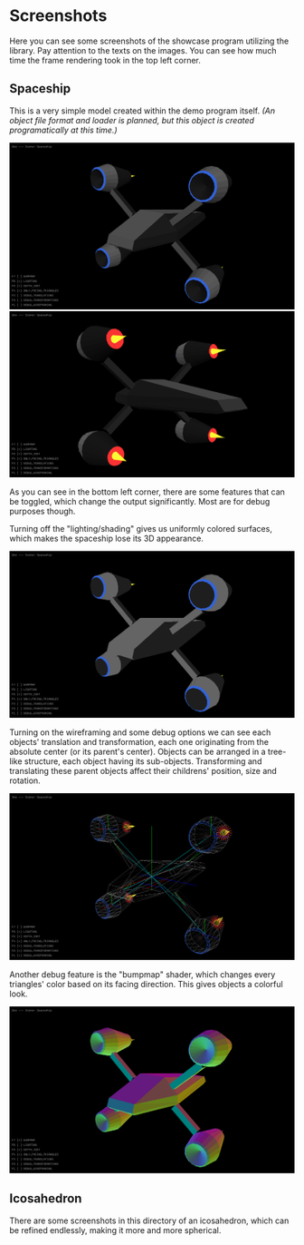 # Screenshots

Here you can see some screenshots of the showcase program utilizing the library. Pay attention to the texts on the images. You can see how much time the frame rendering took in the top left corner.

## Spaceship

This is a very simple model created within the demo program itself. *(An object file format and loader is planned, but this object is created programatically at this time.)*

![The spaceship](spaceship.png)
![And from behind](spaceship_behind.png)

As you can see in the bottom left corner, there are some features that can be toggled, which change the output significantly. Most are for debug purposes though.

Turning off the "lighting/shading" gives us uniformly colored surfaces, which makes the spaceship lose its 3D appearance.

![Spaceship without lighting and shading](spaceship_nonlighted.png)

Turning on the wireframing and some debug options we can see each objects' translation and transformation, each one originating from the absolute center (or its parent's center). Objects can be arranged in a tree-like structure, each object having its sub-objects. Transforming and translating these parent objects affect their childrens' position, size and rotation.

![Wireframing and debug segments](spaceship_wireframe_translations.png)

Another debug feature is the "bumpmap" shader, which changes every triangles' color based on its facing direction. This gives objects a colorful look.

![Bumpmapped spaceship](spaceship_bumpmap.png)

## Icosahedron

There are some screenshots in this directory of an icosahedron, which can be refined endlessly, making it more and more spherical.
